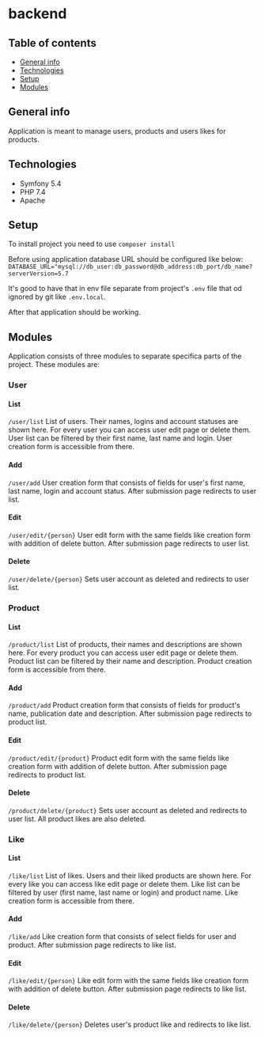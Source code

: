 # backend

## Table of contents
* [General info](#general-info)
* [Technologies](#technologies)
* [Setup](#setup)
* [Modules](#modules)


## General info
Application is meant to manage users, products and users likes for products.

## Technologies
* Symfony 5.4
* PHP 7.4
* Apache

## Setup
To install project you need to use
`composer install`

Before using application database URL should be configured like below:
`DATABASE_URL="mysql://db_user:db_password@db_address:db_port/db_name?serverVersion=5.7`

It's good to have that in env file separate from project's `.env` file that od ignored by git like `.env.local`.

After that application should be working.

## Modules
Application consists of three modules to separate specifica parts of the project.
These modules are:

### User
#### List
`/user/list`
List of users. Their names, logins and account statuses are shown here. For every user you can access user edit page or delete them.
User list can be filtered by their first name, last name and login.
User creation form is accessible from there.

#### Add
`/user/add`
User creation form that consists of fields for user's first name, last name, login and account status.
After submission page redirects to user list.

#### Edit
`/user/edit/{person}`
User edit form with the same fields like creation form with addition of delete button.
After submission page redirects to user list.

#### Delete
`/user/delete/{person}`
Sets user account as deleted and redirects to user list.

### Product
#### List
`/product/list`
List of products, their names and descriptions are shown here. For every product you can access user edit page or delete them.
Product list can be filtered by their name and description.
Product creation form is accessible from there.

#### Add
`/product/add`
Product creation form that consists of fields for product's name, publication date and description.
After submission page redirects to product list.

#### Edit
`/product/edit/{product}`
Product edit form with the same fields like creation form with addition of delete button.
After submission page redirects to product list.

#### Delete
`/product/delete/{product}`
Sets user account as deleted and redirects to user list.
All product likes are also deleted.

### Like
#### List
`/like/list`
List of likes. Users and their liked products are shown here. For every like you can access like edit page or delete them.
Like list can be filtered by user (first name, last name or login) and product name.
Like creation form is accessible from there.

#### Add
`/like/add`
Like creation form that consists of select fields for user and product.
After submission page redirects to like list.

#### Edit
`/like/edit/{person}`
Like edit form with the same fields like creation form with addition of delete button.
After submission page redirects to like list.

#### Delete
`/like/delete/{person}`
Deletes user's product like and redirects to like list.
